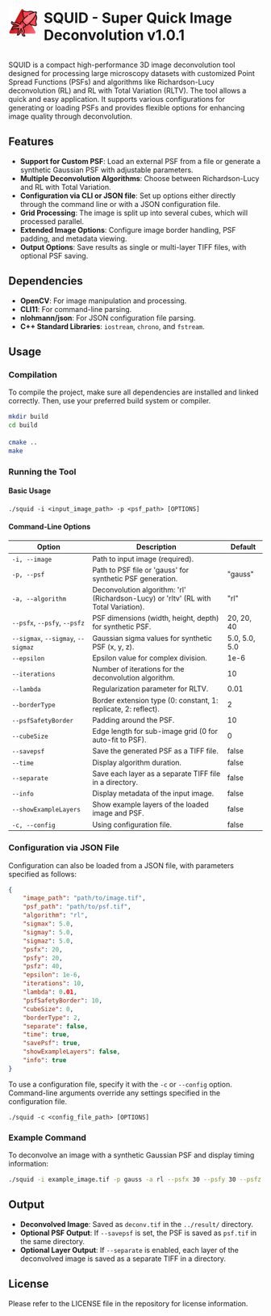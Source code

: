 <div style="display: flex; align-items: center;">
    <img src="icon.png" alt="Whale Icon" width="60" height="60" style="margin-right: 10px;">
    <h1>SQUID - Super Quick Image Deconvolution v1.0.1</h1>
</div>

SQUID is a compact high-performance 3D image deconvolution tool designed for processing large microscopy datasets with customized Point Spread Functions (PSFs) and algorithms like Richardson-Lucy deconvolution (RL) and RL with Total Variation (RLTV). The tool allows a quick and easy application. It supports various configurations for generating or loading PSFs and provides flexible options for enhancing image quality through deconvolution.

## Features

- **Support for Custom PSF**: Load an external PSF from a file or generate a synthetic Gaussian PSF with adjustable parameters.
- **Multiple Deconvolution Algorithms**: Choose between Richardson-Lucy and RL with Total Variation.
- **Configuration via CLI or JSON file**: Set up options either directly through the command line or with a JSON configuration file.
- **Grid Processing**: The image is split up into several cubes, which will processed parallel.
- **Extended Image Options**: Configure image border handling, PSF padding, and metadata viewing.
- **Output Options**: Save results as single or multi-layer TIFF files, with optional PSF saving.

## Dependencies

- **OpenCV**: For image manipulation and processing.
- **CLI11**: For command-line parsing.
- **nlohmann/json**: For JSON configuration file parsing.
- **C++ Standard Libraries**: `iostream`, `chrono`, and `fstream`.

## Usage

### Compilation

To compile the project, make sure all dependencies are installed and linked correctly. Then, use your preferred build system or compiler.
```bash
mkdir build
cd build

cmake ..
make
```

### Running the Tool

#### Basic Usage

```
./squid -i <input_image_path> -p <psf_path> [OPTIONS]
```

#### Command-Line Options

| Option                 | Description                                                                                     | Default       |
|------------------------|-------------------------------------------------------------------------------------------------|---------------|
| `-i, --image`          | Path to input image (required).                                                                 |               |
| `-p, --psf`            | Path to PSF file or 'gauss' for synthetic PSF generation.                                       | "gauss"       |
| `-a, --algorithm`      | Deconvolution algorithm: 'rl' (Richardson-Lucy) or 'rltv' (RL with Total Variation).            | "rl"          |
| `--psfx`, `--psfy`, `--psfz` | PSF dimensions (width, height, depth) for synthetic PSF.                           | 20, 20, 40    |
| `--sigmax`, `--sigmay`, `--sigmaz` | Gaussian sigma values for synthetic PSF (x, y, z).                        | 5.0, 5.0, 5.0 |
| `--epsilon`            | Epsilon value for complex division.                                                             | 1e-6          |
| `--iterations`         | Number of iterations for the deconvolution algorithm.                                           | 10            |
| `--lambda`             | Regularization parameter for RLTV.                                                              | 0.01          |
| `--borderType`         | Border extension type (0: constant, 1: replicate, 2: reflect).                                  | 2             |
| `--psfSafetyBorder`    | Padding around the PSF.                                                                        | 10            |
| `--cubeSize`           | Edge length for sub-image grid (0 for auto-fit to PSF).                                        | 0             |
| `--savepsf`            | Save the generated PSF as a TIFF file.                                                          | false         |
| `--time`               | Display algorithm duration.                                                                     | false         |
| `--separate`           | Save each layer as a separate TIFF file in a directory.                                        | false         |
| `--info`               | Display metadata of the input image.                                                            | false         |
| `--showExampleLayers`  | Show example layers of the loaded image and PSF.                                                | false         |
| `-c, --config`  | Using configuration file.                                                | false         |

### Configuration via JSON File

Configuration can also be loaded from a JSON file, with parameters specified as follows:

```json
{
    "image_path": "path/to/image.tif",
    "psf_path": "path/to/psf.tif",
    "algorithm": "rl",
    "sigmax": 5.0,
    "sigmay": 5.0,
    "sigmaz": 5.0,
    "psfx": 20,
    "psfy": 20,
    "psfz": 40,
    "epsilon": 1e-6,
    "iterations": 10,
    "lambda": 0.01,
    "psfSafetyBorder": 10,
    "cubeSize": 0,
    "borderType": 2,
    "separate": false,
    "time": true,
    "savePsf": true,
    "showExampleLayers": false,
    "info": true
}
```

To use a configuration file, specify it with the `-c` or `--config` option. Command-line arguments override any settings specified in the configuration file.
```
./squid -c <config_file_path> [OPTIONS]
```

### Example Command

To deconvolve an image with a synthetic Gaussian PSF and display timing information:

```bash
./squid -i example_image.tif -p gauss -a rl --psfx 30 --psfy 30 --psfz 50 --time --info
```

## Output

- **Deconvolved Image**: Saved as `deconv.tif` in the `../result/` directory.
- **Optional PSF Output**: If `--savepsf` is set, the PSF is saved as `psf.tif` in the same directory.
- **Optional Layer Output**: If `--separate` is enabled, each layer of the deconvolved image is saved as a separate TIFF in a directory.

## License

Please refer to the LICENSE file in the repository for license information.